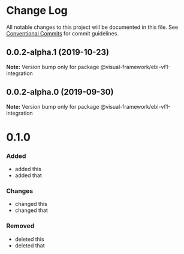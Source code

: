 # Change Log

All notable changes to this project will be documented in this file.
See [Conventional Commits](https://conventionalcommits.org) for commit guidelines.

## 0.0.2-alpha.1 (2019-10-23)

**Note:** Version bump only for package @visual-framework/ebi-vf1-integration





## 0.0.2-alpha.0 (2019-09-30)

**Note:** Version bump only for package @visual-framework/ebi-vf1-integration





# 0.1.0

### Added
- added this
- added that

### Changes

- changed this
- changed that

### Removed

- deleted this
- deleted that
